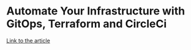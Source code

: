 # Automate Your Infrastructure with GitOps, Terraform and CircleCi

[Link to the article](https://johnclarke73.medium.com/automate-your-infrastructure-with-gitops-terraform-and-circleci-d16dcb9b0549)
